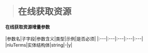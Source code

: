 ># 在线获取资源

#### 在线获取资源增量参数

|参数名|子字段|参数含义|类型|示例|是否必须|
|:---|:---|:---|:---|:---|
|nluTerms|实体结构体|string|-|y|
